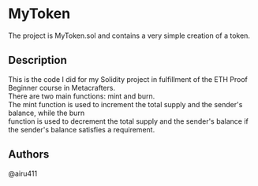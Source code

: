 # MyToken

The project is MyToken.sol and contains a very simple creation of a token.

## Description

This is the code I did for my Solidity project in fulfillment of the ETH Proof Beginner course in Metacrafters. <br>
There are two main functions: mint and burn. <br>
The mint function is used to increment the total supply and the sender's balance, while the burn <br>
function is used to decrement the total supply and the sender's balance if the sender's balance satisfies a requirement. 

## Authors

@airu411
